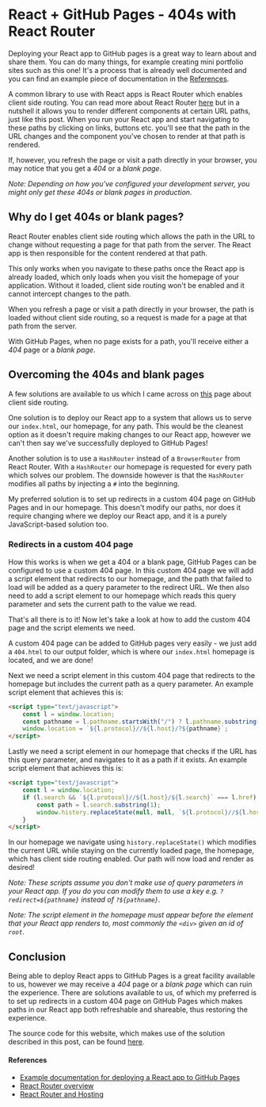 # React + GitHub Pages - 404s with React Router

Deploying your React app to GitHub pages is a great way to learn about and share them.
You can do many things, for example creating mini portfolio sites such as this one!
It's a process that is already well documented and you can find an example piece of
documentation in the [References](#references).

A common library to use with React apps is React Router which enables client side routing.
You can read more about React Router [here](https://reactrouter.com/en/main/start/overview)
but in a nutshell it allows you to render different components at certain URL paths, just
like this post. When you run your React app and start navigating to these paths by clicking
on links, buttons etc. you'll see that the path in the URL changes and the component you've
chosen to render at that path is rendered.

If, however, you refresh the page or visit a path directly in your browser, you may notice
that you get a _404_ or a _blank page_.

_Note: Depending on how you've configured your development server, you might only get these
404s or blank pages in production._

## Why do I get 404s or blank pages?

React Router enables client side routing which allows the path in the URL to change without
requesting a page for that path from the server. The React app is then responsible for the
content rendered at that path.

This only works when you navigate to these paths once the React app is already loaded, which
only loads when you visit the homepage of your application. Without it loaded, client side
routing won't be enabled and it cannot intercept changes to the path.

When you refresh a page or visit a path directly in your browser, the path is loaded without
client side routing, so a request is made for a page at that path from the server.

With GitHub Pages, when no page exists for a path, you'll receive either a _404_ page or a
_blank page_.

## Overcoming the 404s and blank pages

A few solutions are available to us which I came across on [this](https://info340.github.io/client-side-routing.html#react-router-and-hosting)
page about client side routing.

One solution is to deploy our React app to a system that allows us to serve our `index.html`,
our homepage, for any path. This would be the cleanest option as it doesn't require making changes
to our React app, however we can't then say we've successfully deployed to GitHub Pages!

Another solution is to use a `HashRouter` instead of a `BrowserRouter` from React Router. With a
`HashRouter` our homepage is requested for every path which solves our problem. The downside
however is that the `HashRouter` modifies all paths by injecting a `#` into the beginning.

My preferred solution is to set up redirects in a custom 404 page on GitHub Pages and in our
homepage. This doesn't modify our paths, nor does it require changing where we deploy our React
app, and it is a purely JavaScript-based solution too.

### Redirects in a custom 404 page

How this works is when we get a 404 or a blank page, GitHub Pages can be configured to use a custom
404 page. In this custom 404 page we will add a script element that redirects to our homepage, and the
path that failed to load will be added as a query parameter to the redirect URL. We then also need to
add a script element to our homepage which reads this query parameter and sets the current path to the
value we read.

That's all there is to it! Now let's take a look at how to add the custom 404 page and the script elements
we need.

A custom 404 page can be added to GitHub pages very easily - we just add a `404.html` to our output folder,
which is where our `index.html` homepage is located, and we are done!

Next we need a script element in this custom 404 page that redirects to the homepage but includes the current
path as a query parameter. An example script element that achieves this is:

```html
<script type="text/javascript">
    const l = window.location;
    const pathname = l.pathname.startsWith("/") ? l.pathname.substring(1) : l.pathname;
    window.location = `${l.protocol}//${l.host}/?${pathname}`;
</script>
```

Lastly we need a script element in our homepage that checks if the URL has this query parameter, and navigates
to it as a path if it exists. An example script element that achieves this is:

```html
<script type="text/javascript">
    const l = window.location;
    if (l.search && `${l.protocol}//${l.host}/${l.search}` === l.href) {
        const path = l.search.substring(1);
        window.history.replaceState(null, null, `${l.protocol}//${l.host}/${path}`);
    }
</script>
```

In our homepage we navigate using `history.replaceState()` which modifies the current URL while staying on
the currently loaded page, the homepage, which has client side routing enabled. Our path will now load and
render as desired!

_Note: These scripts assume you don't make use of query parameters in your React app. If you do you can modify
them to use a key e.g. `?redirect=${pathname}` instead of `?${pathname}`._

_Note: The script element in the homepage must appear before the element that your React app renders to, most
commonly the `<div>` given an id of `root`._

## Conclusion

Being able to deploy React apps to GitHub Pages is a great facility available to us, however
we may receive a _404_ page or a _blank page_ which can ruin the experience. There are solutions
available to us, of which my preferred is to set up redirects in a custom 404 page on GitHub Pages
which makes paths in our React app both refreshable and shareable, thus restoring the experience.

The source code for this website, which makes use of the solution described in this post, can be
found [here](https://github.com/DoodleBobBuffPants/DoodleBobBuffPants.github.io).

#### References

- [Example documentation for deploying a React app to GitHub Pages](https://github.com/gitname/react-gh-pages#deploying-a-react-app-to-github-pages)
- [React Router overview](https://reactrouter.com/en/main/start/overview)
- [React Router and Hosting](https://info340.github.io/client-side-routing.html#react-router-and-hosting)
